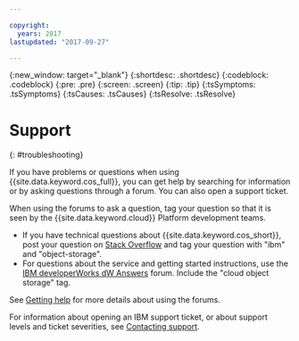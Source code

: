 ```yaml
---

copyright:
  years: 2017
lastupdated: "2017-09-27"

---
```

{:new_window: target="_blank"}
{:shortdesc: .shortdesc}
{:codeblock: .codeblock}
{:pre: .pre}
{:screen: .screen}
{:tip: .tip}
{:tsSymptoms: .tsSymptoms}
{:tsCauses: .tsCauses}
{:tsResolve: .tsResolve}

# Support
{: #troubleshooting}

If you have problems or questions when using {{site.data.keyword.cos_full}}, you can get help by searching for information or by asking questions through a forum. You can also open a support ticket.

When using the forums to ask a question, tag your question so that it is seen by the {{site.data.keyword.cloud}} Platform development teams.

* If you have technical questions about {{site.data.keyword.cos_short}}, post your question on <a href="http://stackoverflow.com/search?q=object-storage+ibm-bluemix" target="_blank">Stack Overflow</a> and tag your question with "ibm" and "object-storage".
* For questions about the service and getting started instructions, use the <a href="https://developer.ibm.com/answers/topics/objectstorage/?smartspace=bluemix" target="_blank">IBM developerWorks dW Answers</a> forum. Include the  "cloud object storage" tag.

See [Getting help](/docs/support/index.html) for more details about using the forums.

For information about opening an IBM support ticket, or about support levels and ticket severities, see [Contacting support](/docs/support/index.html).
